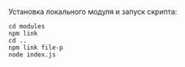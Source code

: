 Установка локального модуля и запуск скрипта:
```
cd modules
npm link
cd ..
npm link file-p
node index.js
```